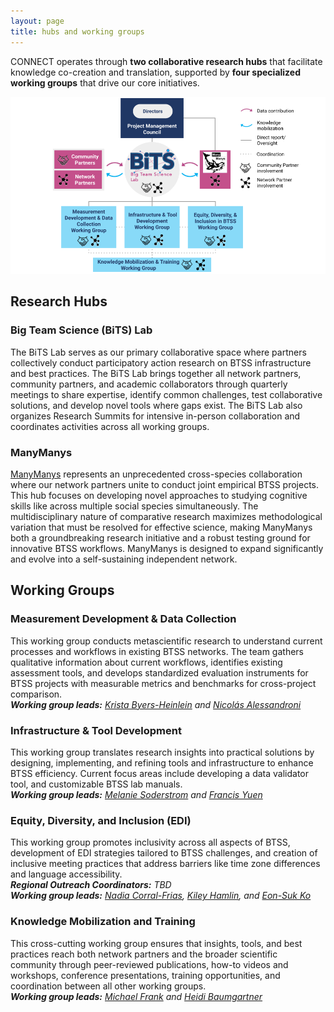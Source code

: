 ```yaml
---
layout: page
title: hubs and working groups
---
```


CONNECT operates through **two collaborative research hubs** that facilitate knowledge co-creation and translation, supported by **four specialized working groups** that drive our core initiatives.

<img src="/assets/img/connect-structure.png" />


## Research Hubs

### Big Team Science (BiTS) Lab
The BiTS Lab serves as our primary collaborative space where partners collectively conduct participatory action research on BTSS infrastructure and best practices. The BiTS Lab brings together all network partners, community partners, and academic collaborators through quarterly meetings to share expertise, identify common challenges, test collaborative solutions, and develop novel tools where gaps exist. The BiTS Lab also organizes Research Summits for intensive in-person collaboration and coordinates activities across all working groups.

### ManyManys
[ManyManys](https://manymanys.github.io/) represents an unprecedented cross-species collaboration where our network partners unite to conduct joint empirical BTSS projects. This hub focuses on developing novel approaches to studying cognitive skills like across multiple social species simultaneously. The multidisciplinary nature of comparative research maximizes methodological variation that must be resolved for effective science, making ManyManys both a groundbreaking research initiative and a robust testing ground for innovative BTSS workflows. ManyManys is designed to expand significantly and evolve into a self-sustaining independent network.


## Working Groups

### Measurement Development & Data Collection
This working group conducts metascientific research to understand current processes and workflows in existing BTSS networks. The team gathers qualitative information about current workflows, identifies existing assessment tools, and develops standardized evaluation instruments for BTSS projects with measurable metrics and benchmarks for cross-project comparison.<br>
***Working group leads:** [Krista Byers-Heinlein](mailto:k.byers@concordia.ca) and [Nicolás Alessandroni](mailto:nicolas.alessandroni@concordia.ca)*

### Infrastructure & Tool Development
This working group translates research insights into practical solutions by designing, implementing, and refining tools and infrastructure to enhance BTSS efficiency. Current focus areas include developing a data validator tool, and customizable BTSS lab manuals.<br>
***Working group leads:** [Melanie Soderstrom](mailto:melsod@babylanguagelab.org) and [Francis Yuen](mailto:francis.yuen@psych.ubc.ca)*

### Equity, Diversity, and Inclusion (EDI)
This working group promotes inclusivity across all aspects of BTSS, development of EDI strategies tailored to BTSS challenges, and creation of inclusive meeting practices that address barriers like time zone differences and language accessibility.<br>
***Regional Outreach Coordinators:** TBD* <br>
***Working group leads:** [Nadia Corral-Frias](mailto:nadia.corral@unison.mx), [Kiley Hamlin](mailto:kiley.hamlin@psych.ubc.ca), and [Eon-Suk Ko](mailto:eonsuk@gmail.com)*

### Knowledge Mobilization and Training
This cross-cutting working group ensures that insights, tools, and best practices reach both network partners and the broader scientific community through peer-reviewed publications, how-to videos and workshops, conference presentations, training opportunities, and coordination between all other working groups.<br>
***Working group leads:** [Michael Frank](mailto:mcfrank@stanford.edu) and [Heidi Baumgartner](mailto:heidib@manybabies.org)*
